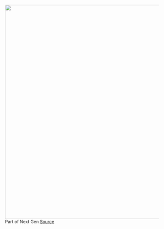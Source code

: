 <img src='https://cdn.vox-cdn.com/thumbor/_Yp9xlVHCPT-vCHEzO-pUF2sIy0=/0x0:2040x1360/1200x675/filters:focal(857x517:1183x843)/cdn.vox-cdn.com/uploads/chorus_image/image/69660353/VRG_4679_KPOP_001.0.jpg' width='700px' /><br/>
Part of Next Gen
<a href='https://www.theverge.com/22589460/kpop-fan-cafe-weverse-universe-lysn-bts-idol-fandom-group'> Source <a/>